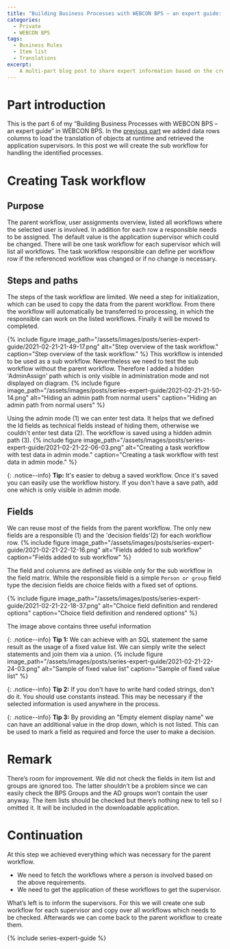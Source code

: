 ```yaml
---
title: "Building Business Processes with WEBCON BPS – an expert guide: Part 5 - Parent Workflow - Getting translations & supervisor"
categories:
  - Private
  - WEBCON BPS
tags:
  - Business Rules
  - Item list
  - Translations  
excerpt:
    A multi-part blog post to share expert information based on the creation of a business process.
---
```



# Part introduction

This is the part 6 of my “Building Business Processes with WEBCON BPS – an expert guide” in WEBCON
BPS. In the [previous part](/posts/2021/series-expert-guide-part-5) we added data rows columns to load the translation of objects at runtime and retrieved the application supervisors. In this post we will create the sub workflow for handling the identified processes.

# Creating Task workflow
## Purpose
The parent workflow, user assignments overview, listed all workflows where the selected user is involved.
In addition for each row a responsible needs to be assigned. 
The default value is the application supervisor which could be changed. 
There will be one task workflow for each supervisor which will list all workflows. The task workflow responsible can define per workflow row if the referenced workflow was changed or if no change is necessary.

## Steps and paths
The steps of the task workflow are limited. We need a step for initialization, which can be used to copy the data from the parent workflow. From there the workflow will automatically be transferred to processing, in which the responsible can work on the listed workflows. Finally it will be moved to completed.

{% include figure image_path="/assets/images/posts/series-expert-guide/2021-02-21-21-49-17.png" alt="Step overview of the task workflow." caption="Step overview of the task workflow." %}
This workflow is intended to be used as a sub workflow. Nevertheless we need to test the sub workflow without the parent workflow. Therefore I added a hidden 'AdminAssign' path which is only visible in administration mode and not displayed on diagram.
{% include figure image_path="/assets/images/posts/series-expert-guide/2021-02-21-21-50-14.png" alt="Hiding an admin path from normal users" caption="Hiding an admin path from normal users" %}

Using the admin mode (1) we can enter test data. It helps that we defined the Id fields as technical fields instead of hiding them, otherwise we couldn't enter test data (2). The workflow is saved using a hidden admin path (3).
{% include figure image_path="/assets/images/posts/series-expert-guide/2021-02-21-22-06-03.png" alt="Creating a task workflow with test data in admin mode." caption="Creating a task workflow with test data in admin mode." %}

{: .notice--info}
**Tip:** It's easier to debug a saved workflow. Once it's saved you can easily use the workflow history. If you don't have a save path, add one which is only visible in admin mode. 


## Fields
We can reuse most of the fields from the parent workflow. The only new fields are a responsible (1) and the 'decision fields'(2) for each workflow row.
{% include figure image_path="/assets/images/posts/series-expert-guide/2021-02-21-22-12-16.png" alt="Fields added to sub workflow" caption="Fields added to sub workflow" %}

The field and columns are defined as visible only for the sub  workflow in the field matrix. While the responsible field is a simple `Person or group` field type the decision fields are choice fields with a fixed set of options. 

{% include figure image_path="/assets/images/posts/series-expert-guide/2021-02-21-22-18-37.png" alt="Choice field definition and rendered options" caption="Choice field definition and rendered options" %}

The image above contains three useful information

{: .notice--info}
**Tip 1:** We can achieve with an SQL statement the same result as the usage of a fixed value list. We can simply write the select statements and join them via a union.
{% include figure image_path="/assets/images/posts/series-expert-guide/2021-02-21-22-24-03.png" alt="Sample of fixed value list" caption="Sample of fixed value list" %}

{: .notice--info}
**Tip 2:** If you don't have to write hard coded strings, don't do it. You should use constants instead. This may be necessary if the selected information is used anywhere in the process.

{: .notice--info}
**Tip 3:** By providing an "Empty element display name" we can have an additional value in the drop down, which is not listed. This can be used to mark a field as required and force the user to make a decision. 

# Remark

There’s room for improvement. We did not check the fields in item list and
groups are ignored too. The latter shouldn’t be a problem since we can
easily check the BPS Groups and the AD groups won’t contain the user anyway. The
item lists should be checked but there’s nothing new to tell so I omitted it. It will be included in the downloadable application.

# Continuation

At this step we achieved everything which was necessary for the parent workflow.

-   We need to fetch the workflows where a person is involved based on the above
    requirements.
-   We need to get the application of these workflows to get the supervisor.

What’s left is to inform the supervisors. For this we will create one sub
workflow for each supervisor and copy over all workflows which needs to be
checked. Afterwards we can come back to the parent workflow to create them.


{% include series-expert-guide %}